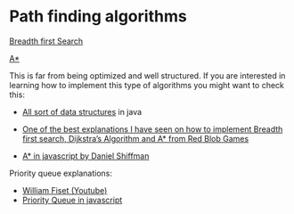 # Path finding algorithms

[Breadth first Search](https://marc-roig.github.io/Path_Finding/Breadth_First_Search/)

[A\*](https://marc-roig.github.io/Path_Finding/A_Star/)

This is far from being optimized and well structured. If you are interested in learning how to implement this type of algorithms you might want to check this:

- [All sort of data structures](https://github.com/williamfiset/data-structures) in java

- [One of the best explanations I have seen on how to implement Breadth first search, Dijkstra’s Algorithm and A\* from Red Blob Games](https://www.redblobgames.com/pathfinding/a-star/implementation.html)

- [A\* in javascript by Daniel Shiffman](https://www.youtube.com/watch?v=aKYlikFAV4k)

Priority queue explanations:

- [William Fiset (Youtube)](https://www.youtube.com/watch?v=wptevk0bshY)
- [Priority Queue in javascript](https://github.com/adamhooper/js-priority-queue)